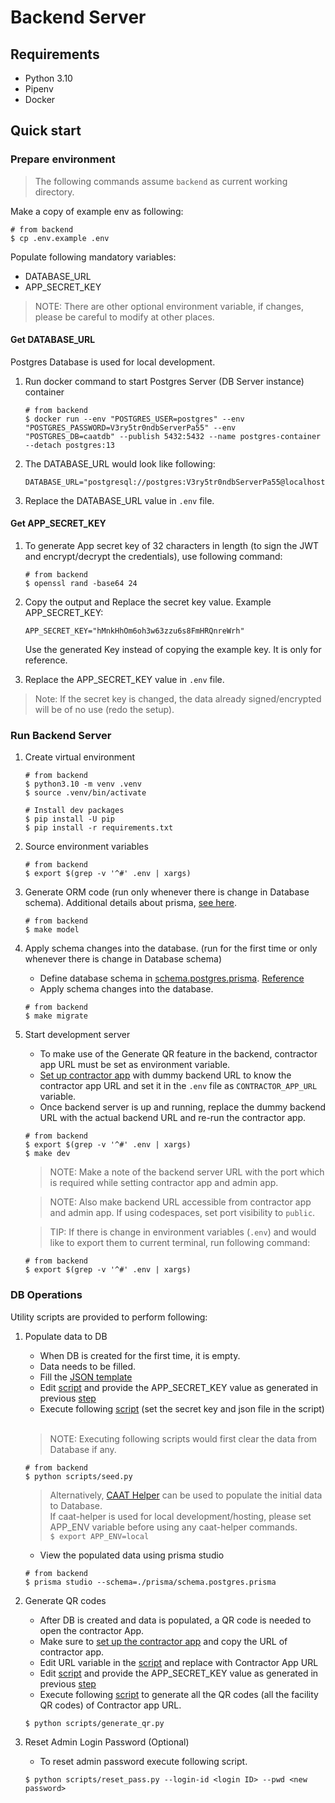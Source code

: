# Backend Server

## Requirements

- Python 3.10
- Pipenv
- Docker

## Quick start

### Prepare environment

> The following commands assume `backend` as current working directory.

Make a copy of example env as following:
   ```
   # from backend
   $ cp .env.example .env
   ```

Populate following mandatory variables:
* DATABASE_URL
* APP_SECRET_KEY

> NOTE: There are other optional environment variable, if changes, please be careful to modify at other places.

#### Get DATABASE_URL

Postgres Database is used for local development.

1. Run docker command to start Postgres Server (DB Server instance) container
   ```
   # from backend
   $ docker run --env "POSTGRES_USER=postgres" --env "POSTGRES_PASSWORD=V3ry5tr0ndbServerPa55" --env "POSTGRES_DB=caatdb" --publish 5432:5432 --name postgres-container --detach postgres:13
   ```

2. The DATABASE_URL would look like following:
   ```
   DATABASE_URL="postgresql://postgres:V3ry5tr0ndbServerPa55@localhost:5432/caatdb"
   ```
3. Replace the DATABASE_URL value in `.env` file.

#### Get APP_SECRET_KEY

1. To generate App secret key of 32 characters in length (to sign the JWT and encrypt/decrypt the credentials), use following command:
   ```
   # from backend
   $ openssl rand -base64 24
   ```
2. Copy the output and Replace the secret key value.
   Example APP_SECRET_KEY:
   ```
   APP_SECRET_KEY="hMnkHhOm6oh3w63zzu6s8FmHRQnreWrh"
   ```
    Use the generated Key instead of copying the example key. It is only for reference.

3. Replace the APP_SECRET_KEY value in `.env` file.

> Note: If the secret key is changed, the data already signed/encrypted will be of no use (redo the setup).


### Run Backend Server

1. Create virtual environment

   ```shell
   # from backend
   $ python3.10 -m venv .venv
   $ source .venv/bin/activate

   # Install dev packages
   $ pip install -U pip
   $ pip install -r requirements.txt
    ```

2. Source environment variables
   ```shell
   # from backend
   $ export $(grep -v '^#' .env | xargs)
   ```

3. Generate ORM code (run only whenever there is change in Database schema). Additional details about prisma, [see here](./prisma/README.md).
   ```
   # from backend
   $ make model
   ```

4. Apply schema changes into the database. (run for the first time or only whenever there is change in Database schema)
    * Define database schema in [schema.postgres.prisma](./prisma/schema.postgres.prisma). [Reference](https://www.prisma.io/docs/concepts/components/prisma-schema)
    * Apply schema changes into the database.

   ```
   # from backend
   $ make migrate
   ```

5. Start development server
   * To make use of the Generate QR feature in the backend, contractor app URL must be set as environment variable.
   * [Set up contractor app](../web-app/README.md) with dummy backend URL to know the contractor app URL and set it in the `.env` file as `CONTRACTOR_APP_URL` variable.
   * Once backend server is up and running, replace the dummy backend URL with the actual backend URL and re-run the contractor app.

   ```
   # from backend
   $ export $(grep -v '^#' .env | xargs)
   $ make dev
   ```

    > NOTE: Make a note of the backend server URL with the port which is required while setting contractor app and admin app.

    > NOTE: Also make backend URL accessible from contractor app and admin app. If using codespaces, set port visibility to `public`.

    > TIP: If there is change in environment variables (`.env`) and would like to export them to current terminal, run following command:
   ```
   # from backend
   $ export $(grep -v '^#' .env | xargs)
   ```

### DB Operations

Utility scripts are provided to perform following:

1. Populate data to DB

   * When DB is created for the first time, it is empty.
   * Data needs to be filled.
   * Fill the [JSON template](./scripts/SIer-Data.json)
   * Edit [script](./scripts/seed.py) and provide the APP_SECRET_KEY value as generated in previous [step](#get-app_secret_key)
   * Execute following [script](./scripts/seed.py) (set the secret key and json file in the script)

   </br>

   > NOTE: Executing following scripts would first clear the data from Database if any.

   ```shell
   # from backend
   $ python scripts/seed.py
   ```

   > Alternatively, [CAAT Helper](./../tools/caat-helper/README.md) can be used to populate the initial data to Database. <br>
   > If caat-helper is used for local development/hosting, please set APP_ENV variable before using any caat-helper commands. <br>
   > `$ export APP_ENV=local`

   * View the populated data using prisma studio

   ```
   # from backend
   $ prisma studio --schema=./prisma/schema.postgres.prisma
   ```

2. Generate QR codes

   * After DB is created and data is populated, a QR code is needed to open the contractor App.
   * Make sure to [set up the contractor app](../web-app/README.md) and copy the URL of contractor app.
   * Edit URL variable in the [script](./scripts/generate_qr.py) and replace with Contractor App URL
   * Edit [script](./scripts/generate_qr.py) and provide the APP_SECRET_KEY value as generated in previous [step](#get-app_secret_key)
   * Execute following [script](./scripts/generate_qr.py) to generate all the QR codes (all the facility QR codes) of Contractor app URL.

   ```shell
   $ python scripts/generate_qr.py
   ```

3. Reset Admin Login Password (Optional)

   * To reset admin password execute following script.

   ```shell
   $ python scripts/reset_pass.py --login-id <login ID> --pwd <new password>
   ```
